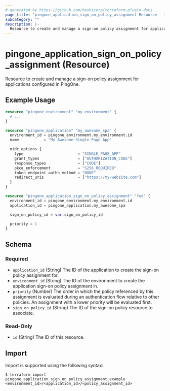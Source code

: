 ```yaml
---
# generated by https://github.com/hashicorp/terraform-plugin-docs
page_title: "pingone_application_sign_on_policy_assignment Resource - terraform-provider-pingone"
subcategory: ""
description: |-
  Resource to create and manage a sign-on policy assignment for applications configured in PingOne.
---
```


# pingone_application_sign_on_policy_assignment (Resource)

Resource to create and manage a sign-on policy assignment for applications configured in PingOne.

## Example Usage

```terraform
resource "pingone_environment" "my_environment" {
  # ...
}

resource "pingone_application" "my_awesome_spa" {
  environment_id = pingone_environment.my_environment.id
  name           = "My Awesome Single Page App"

  oidc_options {
    type                        = "SINGLE_PAGE_APP"
    grant_types                 = ["AUTHORIZATION_CODE"]
    response_types              = ["CODE"]
    pkce_enforcement            = "S256_REQUIRED"
    token_endpoint_authn_method = "NONE"
    redirect_uris               = ["https://my-website.com"]
  }
}

resource "pingone_application_sign_on_policy_assignment" "foo" {
  environment_id = pingone_environment.my_environment.id
  application_id = pingone_application.my_awesome_spa

  sign_on_policy_id = var.sign_on_policy_id

  priority = 1
}
```

<!-- schema generated by tfplugindocs -->
## Schema

### Required

- `application_id` (String) The ID of the application to create the sign-on policy assignment for.
- `environment_id` (String) The ID of the environment to create the application sign-on policy assignment in.
- `priority` (Number) The order in which the policy referenced by this assignment is evaluated during an authentication flow relative to other policies. An assignment with a lower priority will be evaluated first.
- `sign_on_policy_id` (String) The ID of the sign-on policy resource to associate.

### Read-Only

- `id` (String) The ID of this resource.

## Import

Import is supported using the following syntax:

```shell
$ terraform import pingone_application_sign_on_policy_assignment.example <environment_id>/<application_id>/<policy_assignment_id>
```
